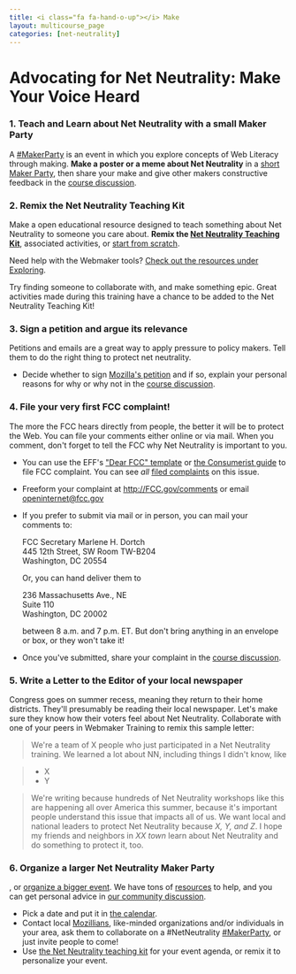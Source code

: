 ```yaml
---
title: <i class="fa fa-hand-o-up"></i> Make
layout: multicourse_page
categories: [net-neutrality]
---
```


<script src="{{site.baseurl}}/js/make-api.js"></script>
<script src="{{site.baseurl}}/js/makeGallery.js"></script>

# Advocating for Net Neutrality: Make Your Voice Heard

### 1. Teach and Learn about Net Neutrality with a small Maker Party
A <a href="http://party.webmaker.org">#MakerParty</a> is an event in which you explore concepts of Web Literacy through making. <strong>Make a poster or a meme about Net Neutrality</strong> in a <a href="https://laura.makes.org/thimble/LTIwMDkzMzEyMA==/host-a-maker-party-net-neutrality">short Maker Party</a>, then share your make and give other makers constructive feedback in the <a href="http://discourse.webmakerprototypes.org/category/training/net-neutrality">course discussion</a>.

### 2. Remix the Net Neutrality Teaching Kit
Make a open educational resource designed to teach something about Net Neutrality to someone you care about. <strong>Remix the <a href="https://keyboardkat.makes.org/thimble/LTQzNjIwNzM2MA==/net-neutrality-teaching-kit">Net Neutrality Teaching Kit</a></strong>, associated activities, or <a href="http://webmaker.org/tools">start from scratch</a>. 

Need help with the Webmaker tools? <a href="../../exploring/resources/">Check out the resources under Exploring</a>.

Try finding someone to collaborate with, and make something epic. Great activities made during this training have a chance to be added to the Net Neutrality Teaching Kit!

<div class="gallery">
<div class="make-gallery row"></div>
</div>
<script type="text/javascript">
			var gallery = new MakeGallery(
			{
				tagPrefix: "webmaker:netneutrality-makeprompt",
				limit: 6
			},
			".make-gallery",
			{
	    		apiURL: "https://makeapi.webmaker.org",
                hidden: ["tags", "description"]
			});
</script>

### 3. Sign a petition and argue its relevance
Petitions and emails are a great way to apply pressure to policy makers. Tell them to do the right thing to protect net neutrality.

* Decide whether to sign <a href="https://sendto.mozilla.org/page/s/protect-net-neutrality">Mozilla's petition</a> and if so, explain your personal reasons for why or why not in the <a href="http://discourse.webmakerprototypes.org/category/training/net-neutrality">course discussion</a>. 

### 4. File your very first FCC complaint!
The more the FCC hears directly from people, the better it will be to protect the Web. You can file your comments either online or via mail. When you comment, don't forget to tell the FCC why Net Neutrality is important to you.

* You can use the EFF's <a href="https://www.dearfcc.org/">"Dear FCC" template</a> or <a href="http://consumerist.com/2014/05/15/how-to-tell-the-fcc-exactly-what-you-think-about-the-proposed-net-neutrality-rule/">the Consumerist guide</a> to file FCC complaint. You can see *all* <a href="http://apps.fcc.gov/ecfs/comment_search/execute?proceeding=14-28">filed complaints</a> on this issue. 
* Freeform your complaint at <a href="http://fcc.gov/comments">http://FCC.gov/comments</a> or email openinternet@fcc.gov
* If you prefer to submit via mail or in person, you can mail your comments to: 
	
	FCC Secretary Marlene H. Dortch  
	445 12th Street, SW Room  TW-B204  
	Washington, DC 20554  
	

	Or, you can hand deliver them to 
	
	236  Massachusetts  Ave., NE  
	Suite 110  
	Washington, DC 20002 

	between 8 a.m.  and 7 p.m. ET. But don't bring anything in an envelope or box, or they won't take it!

* Once you've submitted, share your complaint in the <a href="http://discourse.webmakerprototypes.org/category/training/net-neutrality">course discussion</a>. 

### 5. Write a Letter to the Editor of your local newspaper
Congress goes on summer recess, meaning they return to their home districts. They'll presumably be reading their local newspaper. Let's make sure they know how their voters feel about Net Neutrality. Collaborate with one of your peers in Webmaker Training to remix this sample letter:

>We're  a team of X people who just participated in a Net Neutrality training. We learned a lot about NN, including things I didn't know, like 

>* X 
>* Y

>We're writing because hundreds of Net Neutrality workshops like this are happening all over America this summer, because it's important people  understand this issue that impacts all of us. We want local and national leaders to protect Net Neutrality because *X, Y, and Z*. I hope my  friends and neighbors in *XX town* learn about Net Neutrality and do something to protect it, too.

### 6. Organize a larger Net Neutrality Maker Party
, or <a href="https://events.webmaker.org/#!/event-guides">organize a bigger event</a>. We have tons of <a href="http://party.webmaker.org/resources">resources</a> to help, and you can get personal advice in <a href="http://discourse.webmakerprototypes.org">our community discussion</a>.

- Pick a date and put it in <a href="https://events.webmaker.org/#!/">the calendar</a>.
- Contact local <a href="http://mozillians.org">Mozillians</a>, like-minded organizations and/or individuals in your area, ask them to collaborate on a #NetNeutrality <a href="http://party.webmaker.org">#MakerParty</a>, or just invite people to come!
- Use <a href="https://keyboardkat.makes.org/thimble/LTQzNjIwNzM2MA==/net-neutrality-teaching-kit">the Net Neutrality teaching kit</a> for your event agenda, or remix it to personalize your event.